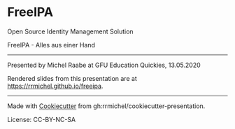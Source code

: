 # FreeIPA
Open Source Identity Management Solution

FreeIPA - Alles aus einer Hand

* * *

Presented by Michel Raabe at GFU Education Quickies, 13.05.2020

Rendered slides from this presentation are at <https://rrmichel.github.io/freeipa>.

* * *

Made with [Cookiecutter](https://cookiecutter.readthedocs.io/) from gh:rrmichel/cookiecutter-presentation.

License: CC-BY-NC-SA
